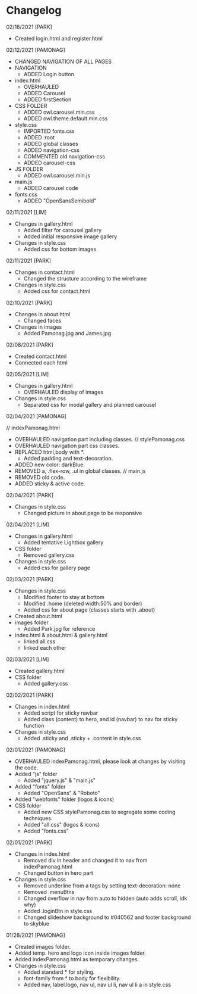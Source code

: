 # Changelog

02/16/2021 [PARK]

- Created login.html and register.html

02/12/2021 [PAMONAG]

- CHANGED NAVIGATION OF ALL PAGES
- NAVIGATION
  - ADDED Login button
- index.html
  - OVERHAULED
  - ADDED Carousel
  - ADDED firstSection
- CSS FOLDER
  - ADDED owl.carousel.min.css
  - ADDED owl.theme.default.min.css
- style.css
  - IMPORTED fonts.css
  - ADDED :root
  - ADDED global classes
  - ADDED navigation-css
  - COMMENTED old navigation-css
  - ADDED carousel-css
- JS FOLDER
  - ADDED owl.carousel.min.js
- main.js
  - ADDED carousel code
- fonts.css
  - ADDED "OpenSansSemibold"

02/11/2021 [LIM]

- Changes in gallery.html
  - Added filter for carousel gallery
  - Added initial responsive image gallery
- Changes in style.css
  - Added css for bottom images

02/11/2021 [PARK]

- Changes in contact.html
  - Changed the structure according to the wireframe
- Changes in style.css
  - Added css for contact.html

02/10/2021 [PARK]

- Changes in about.html
  - Changed faces
- Changes in images
  - Added Pamonag.jpg and James.jpg

02/08/2021 [PARK]

- Created contact.html
- Connected each html

02/05/2021 [LIM]

- Changes in gallery.html
  - OVERHAULED display of images
- Changes in style.css
  - Separated css for modal gallery and planned carousel

02/04/2021 [PAMONAG]

// indexPamonag.html

- OVERHAULED navigation part including classes.
  // stylePamonag.css
- OVERHAULED navigation part css classes.
- REPLACED html,body with \*.
  - Added padding and text-decoration.
- ADDED new color: darkBlue.
- REMOVED a, .flex-row, .ul in global classes.
  // main.js
- REMOVED old code.
- ADDED sticky & active code.

02/04/2021 [PARK]

- Changes in style.css
  - Changed picture in about.page to be responsive

02/04/2021 [LIM]

- Changes in gallery.html
  - Added tentative Lightbox gallery
- CSS folder
  - Removed gallery.css
- Changes in style.css
  - Added css for gallery page

02/03/2021 [PARK]

- Changes in style.css
  - Modified footer to stay at bottom
  - Modified .home (deleted width:50% and border)
  - Added css for about page (classes starts with .about)
- Created about.html
- images folder
  - Added Park.jpg for reference
- index.html & about.html & gallery.html
  - linked all.css
  - linked each other

02/03/2021 [LIM]

- Created gallery.html
- CSS folder
  - Added gallery.css

02/02/2021 [PARK]

- Changes in index.html
  - Added script for sticky navbar
  - Added class (content) to hero, and id (navbar) to nav for sticky function
- Changes in style.css
  - Added .sticky and .sticky + .content in style.css

02/01/2021 [PAMONAG]

- OVERHAULED indexPamonag.html, please look at changes by visiting the code.
- Added "js" folder
  - Added "jquery.js" & "main.js"
- Added "fonts" folder
  - Added "OpenSans" & "Roboto"
- Added "webfonts" folder (logos & icons)
- CSS folder
  - Added new CSS stylePamonag.css to segregate some coding techniques.
  - Added "all.css" (logos & icons)
  - Added "fonts.css"

02/01/2021 [PARK]

- Changes in index.html
  - Removed div in header and changed it to nav from indexPamonag.html
  - Changed button in hero part
- Changes in style.css
  - Removed underline from a tags by setting text-decoration: none
  - Removed .menuBtns
  - Changed overflow in nav from auto to hidden (auto adds scroll, idk why)
  - Added .loginBtn in style.css
  - Changed slideshow background to #040562 and footer background to skyblue

01/28/2021 [PAMONAG]

- Created images folder.
- Added temp. hero and logo icon inside images folder.
- Added indexPamonag.html as temporary changes.
- Changes in style.css
  - Added standard \* for styling.
  - font-family from \* to body for flexibility.
  - Added nav, label.logo, nav ul, nav ul li, nav ul li a in style.css
